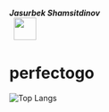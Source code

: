 ***Jasurbek Shamsitdinov*** <br>
&nbsp; <a href="https://t.me/jasurbekshamsitdinov" target="_blank" rel="noopener noreferrer"><img src="https://img.icons8.com/nolan/64/telegram-app.png" width="40"/></a>
# perfectogo
![Top Langs](https://github-readme-stats.vercel.app/api/top-langs/?username=perfectogo&hide=TeX&layout=compact&bg_color=0,73FA79,73FDFF,7A81FF&theme=graywhite&langs_count=10)
